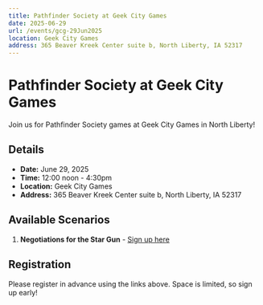 ```yaml
---
title: Pathfinder Society at Geek City Games
date: 2025-06-29
url: /events/gcg-29Jun2025
location: Geek City Games
address: 365 Beaver Kreek Center suite b, North Liberty, IA 52317
---
```


# Pathfinder Society at Geek City Games

Join us for Pathfinder Society games at Geek City Games in North Liberty!

## Details

- **Date:** June 29, 2025
- **Time:** 12:00 noon - 4:30pm
- **Location:** Geek City Games
- **Address:** 365 Beaver Kreek Center suite b, North Liberty, IA 52317

## Available Scenarios

1. **Negotiations for the Star Gun** - [Sign up here](https://www.rpgchronicles.net/session/1f7ab80c-4cdc-44c3-b13d-dcdb33d45d54/pregame)

## Registration

Please register in advance using the links above. Space is limited, so sign up early!